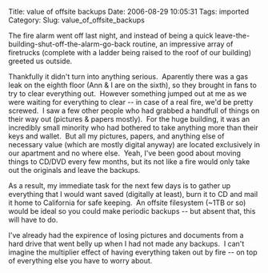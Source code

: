 Title: value of offsite backups
Date: 2006-08-29 10:05:31
Tags: imported
Category: 
Slug: value_of_offsite_backups

<p>The fire alarm went off last night, and instead of being a quick leave-the-building-shut-off-the-alarm-go-back routine, an impressive array of firetrucks (complete with a ladder being raised to the roof of our building) greeted us outside.</p>
<p>Thankfully it didn't turn into anything serious.&nbsp; Aparently there was a gas leak on the eighth floor (Ann &amp; I are on the sixth), so they brought in fans to try to clear everything out.&nbsp; However something jumped out at me as we were waiting for everything to clear -- in case of a real fire, we'd be pretty screwed.&nbsp; I saw a few other people who had grabbed a handfull of things on their way out (pictures &amp; papers mostly).&nbsp; For the huge building, it was an incredibly small minority who had bothered to take anything more than their keys and wallet.&nbsp; But all my pictures, papers, and anything else of necessary value (which are mostly digital anyway) are located exclusively in our apartment and no where else.&nbsp; Yeah, I've been good about moving things to CD/DVD every few months, but its not like a fire would only take out the originals and leave the backups.</p>
<p>As a result, my immediate task for the next few days is to gather up everything that I would want saved (digitally at least), burn it to CD and mail it home to California for safe keeping.&nbsp; An offsite filesystem (~1TB or so) would be ideal so you could make periodic backups -- but absent that, this will have to do.<br /></p>
<p>I've already had the expirence of losing pictures and documents from a hard drive that went belly up when I had not made any backups.&nbsp; I can't imagine the multiplier effect of having everything taken out by fire -- on top of everything else you have to worry about.<br /></p>
